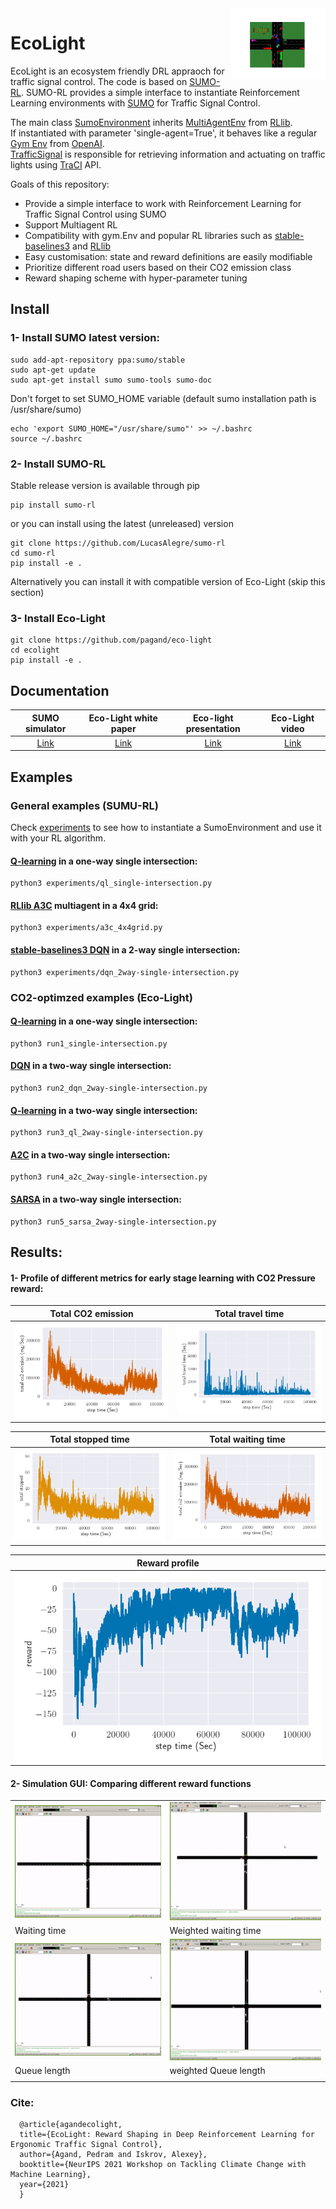 <img src="outputs/logo.png" align="right" width="30%"/> 



# EcoLight

EcoLight is an ecosystem friendly DRL appraoch for traffic signal control. The code is based on [SUMO-RL](https://github.com/LucasAlegre/sumo-rl). SUMO-RL provides a simple interface to instantiate Reinforcement Learning environments with [SUMO](https://github.com/eclipse/sumo) for Traffic Signal Control. 

The main class [SumoEnvironment](/sumo_rl/environment/env.py) inherits [MultiAgentEnv](https://github.com/ray-project/ray/blob/master/python/ray/rllib/env/multi_agent_env.py) from [RLlib](https://github.com/ray-project/ray/tree/master/python/ray/rllib).  
If instantiated with parameter 'single-agent=True', it behaves like a regular [Gym Env](https://github.com/openai/gym/blob/master/gym/core.py) from [OpenAI](https://github.com/openai).  
[TrafficSignal](https://github.com/LucasAlegre/sumo-rl/blob/master/environment/traffic_signal.py) is responsible for retrieving information and actuating on traffic lights using [TraCI](https://sumo.dlr.de/wiki/TraCI) API.

Goals of this repository:
- Provide a simple interface to work with Reinforcement Learning for Traffic Signal Control using SUMO
- Support Multiagent RL
- Compatibility with gym.Env and popular RL libraries such as [stable-baselines3](https://github.com/DLR-RM/stable-baselines3) and [RLlib](https://docs.ray.io/en/master/rllib.html)
- Easy customisation: state and reward definitions are easily modifiable
- Prioritize different road users based on their CO2 emission class
- Reward shaping scheme with hyper-parameter tuning

## Install

### 1- Install SUMO latest version:

```
sudo add-apt-repository ppa:sumo/stable
sudo apt-get update
sudo apt-get install sumo sumo-tools sumo-doc 
```
Don't forget to set SUMO_HOME variable (default sumo installation path is /usr/share/sumo)
```
echo 'export SUMO_HOME="/usr/share/sumo"' >> ~/.bashrc
source ~/.bashrc
```

### 2- Install SUMO-RL

Stable release version is available through pip
```
pip install sumo-rl
```

or you can install using the latest (unreleased) version
```
git clone https://github.com/LucasAlegre/sumo-rl
cd sumo-rl
pip install -e .
```

Alternatively you can install it with compatible version of  Eco-Light (skip this section)
### 3- Install Eco-Light
```
git clone https://github.com/pagand/eco-light
cd ecolight
pip install -e .
```

## Documentation

SUMO simulator         | Eco-Light white paper | Eco-light presentation |Eco-Light video
:-------------------------:|:-------------------------:|:-------------------------:|:-------------------------:
[Link](https://github.com/pagand/Eco-Light/tree/master/docs/sumu) |[Link](https://github.com/pagand/Eco-Light/tree/master/docs/white-paper)|[Link](https://upaspro.com/ecolight/) |[Link](https://www.youtube.com/watch?v=XMXiKri8BkQ)



## Examples

### General examples (SUMU-RL)

Check [experiments](/experiments) to see how to instantiate a SumoEnvironment and use it with your RL algorithm.

#### [Q-learning](/sumo-rl/agents/ql_agent.py) in a one-way single intersection:
```
python3 experiments/ql_single-intersection.py 
```

#### [RLlib A3C](/experiments/a3c_4x4grid.py) multiagent in a 4x4 grid:
```
python3 experiments/a3c_4x4grid.py
```

#### [stable-baselines3 DQN](/experiments/dqn_2way-single-intersection.py) in a 2-way single intersection:
```
python3 experiments/dqn_2way-single-intersection.py
```

### CO2-optimzed examples (Eco-Light)

#### [Q-learning](/run1_single-intersection.py) in a one-way single intersection:
```
python3 run1_single-intersection.py
```

#### [DQN](/run2_dqn_2way-single-intersection.py) in a two-way single intersection:
```
python3 run2_dqn_2way-single-intersection.py
```

#### [Q-learning](/run3_ql_2way-single-intersection.py) in a two-way single intersection:
```
python3 run3_ql_2way-single-intersection.py
```

#### [A2C](/run4_a2c_2way-single-intersection.py) in a two-way single intersection:
```
python3 run4_a2c_2way-single-intersection.py
```

#### [SARSA](/run5_sarsa_2way-single-intersection.py ) in a two-way single intersection:
```
python3 run5_sarsa_2way-single-intersection.py 
```


## Results:


#### 1-  Profile of different metrics for early stage learning with CO2 Pressure reward:



Total CO2 emission          |  Total travel time
:-------------------------:|:-------------------------:
![alt_text](outputs/image7.png "CO2 emission")|  ![alt_text](outputs/image9.png "Travel time")






Total stopped time           | Total waiting time
:-------------------------:|:-------------------------:
 ![alt_text](outputs/image10.png "total stopped")| ![alt_text](outputs/image7.png "total waiting time")


Reward profile         | 
:-------------------------:|
![alt_text](outputs/image4.png "Reward") | 




#### 2- Simulation GUI: Comparing different reward functions

<table>
  <tr>
   <td>


<img src="outputs/image1.gif" width="" alt="alt_text" title="image_tooltip">

   </td>
   <td>




<img src="outputs/image8.gif" width="" alt="alt_text1" title="image_tooltip1">

   </td>
  </tr>
  <tr>
   <td>Waiting time 
   </td>
   <td>Weighted waiting time
   </td>
  </tr>
  <tr>
   <td>



<img src="outputs/image3.gif" width="" alt="alt_text" title="image_tooltip">

   </td>
   <td>


<img src="outputs/image5.gif" width="" alt="alt_text" title="image_tooltip">

   </td>
  </tr>
  <tr>
   <td>Queue length
   </td>
   <td>weighted Queue length
   </td>
  </tr>
  <tr>
   <td colspan="2" >


</table>





### Cite:

```
  @article{agandecolight,
  title={EcoLight: Reward Shaping in Deep Reinforcement Learning for Ergonomic Traffic Signal Control},
  author={Agand, Pedram and Iskrov, Alexey},
  booktitle={NeurIPS 2021 Workshop on Tackling Climate Change with Machine Learning},
  year={2021}
  }
```
